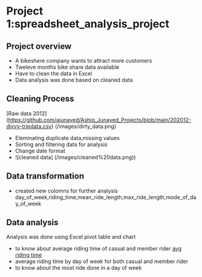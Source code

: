 # Project 1:spreadsheet_analysis_project
## Project overview
- A bikeshere company wants to attract more customers
- Tweleve months bike share data available
- Have to clean the data in Excel 
- Data analysis was done based on cleaned data
## Cleaning Process
[Raw data 2012] (https://github.com/ajunayed/Ashiq_Junayed_Projects/blob/main/202012-divvy-tripdata.csv) (/images/dirty_data.png)
- Eleminating duplicate data,missing values
- Sorting and filtering data for analysis
- Change date format 
- ![cleaned data] (/images/cleaned%20data.png)) 
## Data transformation
- created new colomns for further analysis day_of_week,riding_time,mean_ride_length,max_ride_length,mode_of_day_of_week
## Data analysis
Analysis was done using Excel pivot table and chart 
- to know about average riding time of casual and member rider
[avg riding time](/images/Avg-riding-time.png)
- average riding time by day of week for both casual and member rider
- to know about the most ride done in a day of week
